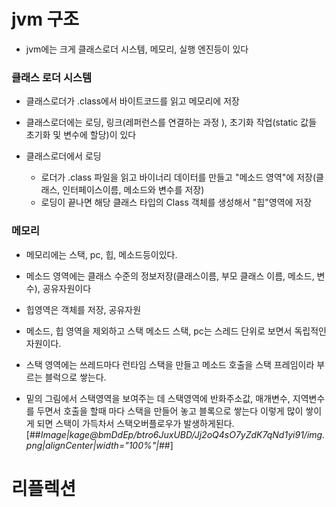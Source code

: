
# jvm 구조

- jvm에는 크게 클래스로더 시스템, 메모리, 실행 엔진등이 있다


### 클래스 로더 시스템

- 클래스로더가 .class에서 바이트코드를 읽고 메모리에 저장

- 클래스로더에는 로딩, 링크(레퍼런스를 연결하는 과정 ), 초기화 작업(static 값들 초기화 및 변수에 할당)이 있다

- 클래스로더에서 로딩
	- 로더가 .class 파일을 읽고 바이너리 데이터를 만들고 "메소드 영역"에 저장(클래스, 인터페이스이름, 메소드와 변수를 저장)
   	- 로딩이 끝나면 해당 클래스 타입의 Class 객체를 생성해서 "힙"영역에 저장

### 메모리

- 메모리에는 스택, pc, 힙, 메소드등이있다.

- 메소드 영역에는 클래스 수준의 정보저장(클래스이름, 부모 클래스 이름, 메소드, 변수), 공유자원이다

- 힙영역은 객체를 저장, 공유자원

- 메소드, 힙 영역을 제외하고 스택 메소드 스택, pc는 스레드 단위로 보면서 독립적인 자원이다.

- 스택 영역에는 쓰레드마다 런타임 스택을 만들고 메소드 호출을 스택 프레임이라 부르는 블럭으로 쌓는다.

- 밑의 그림에서 스택영역을 보여주는 데 스택영역에 반화주소값, 매개변수, 지역변수를 두면서 호출을 할때 마다 스택을 만들어 놓고 블록으로 쌓는다 이렇게 많이 쌓이게 되면 스택이 가득차서 스택오버플로우가 발생하게된다. 
[##_Image|kage@bmDdEp/btro6JuxUBD/Jj2oQ4sO7yZdK7qNd1yi91/img.png|alignCenter|width="100%"|_##]




# 리플렉션

